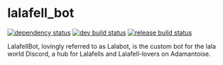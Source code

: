 # lalafell_bot

[![dependency status](https://deps.rs/repo/github/jkcclemens/lalafell_bot/status.svg)](https://deps.rs/repo/github/jkcclemens/lalafell_bot)
[![dev build status](https://travis-ci.org/jkcclemens/lalafell_bot.svg?branch=dev)](https://travis-ci.org/jkcclemens/lalafell_bot)
[![release build status](https://travis-ci.org/jkcclemens/lalafell_bot.svg?branch=release)](https://travis-ci.org/jkcclemens/lalafell_bot)

LalafellBot, lovingly referred to as Lalabot, is the custom bot for the lala world Discord, a hub for Lalafells and
Lalafell-lovers on Adamantoise.
